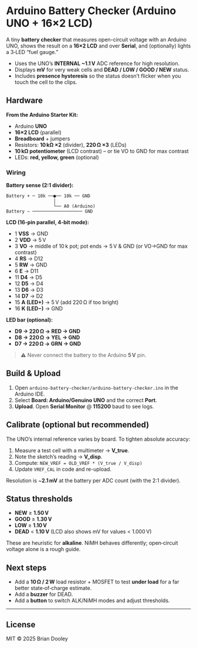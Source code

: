 # Arduino Battery Checker (Arduino UNO + 16×2 LCD)

A tiny **battery checker** that measures open-circuit voltage with an Arduino UNO, shows the result on a **16×2 LCD** and over **Serial**, and (optionally) lights a 3‑LED “fuel gauge.”

- Uses the UNO’s **INTERNAL ~1.1 V** ADC reference for high resolution.
- Displays **mV** for very weak cells and **DEAD / LOW / GOOD / NEW** status.
- Includes **presence hysteresis** so the status doesn’t flicker when you touch the cell to the clips.

## Hardware

**From the Arduino Starter Kit:**

- Arduino **UNO**
- **16×2 LCD** (parallel)
- **Breadboard** + jumpers
- Resistors: **10 kΩ ×2** (divider), **220 Ω ×3** (LEDs)
- **10 kΩ potentiometer** (LCD contrast) – or tie VO to GND for max contrast
- LEDs: **red, yellow, green** (optional)

### Wiring

**Battery sense (2:1 divider):**

```
Battery + ─ 10k ──●── 10k ── GND
                  │
                  └── A0 (Arduino)
Battery − ─────────────────── GND
```

**LCD (16‑pin parallel, 4‑bit mode):**

- 1 **VSS** → GND
- 2 **VDD** → 5 V
- 3 **VO**  → middle of 10 k pot; pot ends → 5 V & GND (or VO→GND for max contrast)
- 4 **RS** → D12
- 5 **RW** → GND
- 6 **E**  → D11
- 11 **D4** → D5
- 12 **D5** → D4
- 13 **D6** → D3
- 14 **D7** → D2
- 15 **A (LED+)** → 5 V (add 220 Ω if too bright)
- 16 **K (LED−)** → GND

**LED bar (optional):**

- **D9 → 220 Ω → RED → GND**
- **D8 → 220 Ω → YEL → GND**
- **D7 → 220 Ω → GRN → GND**

> ⚠️ Never connect the battery to the Arduino **5 V** pin.

## Build & Upload

1. Open `arduino-battery-checker/arduino-battery-checker.ino` in the Arduino IDE.
2. Select **Board: Arduino/Genuino UNO** and the correct **Port**.
3. **Upload**. Open **Serial Monitor** @ **115200** baud to see logs.

## Calibrate (optional but recommended)

The UNO’s internal reference varies by board. To tighten absolute accuracy:

1. Measure a test cell with a multimeter → **V_true**.
2. Note the sketch’s reading → **V_disp**.
3. Compute: `NEW_VREF = OLD_VREF * (V_true / V_disp)`
4. Update `VREF_CAL` in code and re-upload.

Resolution is ~**2.1 mV** at the battery per ADC count (with the 2:1 divider).

## Status thresholds

- **NEW**  ≥ **1.50 V**
- **GOOD** ≥ **1.30 V**
- **LOW**  ≥ **1.10 V**
- **DEAD** \< **1.10 V** (LCD also shows mV for values \< 1.000 V)

These are heuristic for **alkaline**. NiMH behaves differently; open‑circuit voltage alone is a rough guide.

## Next steps

- Add a **10 Ω / 2 W** load resistor + MOSFET to test **under load** for a far better state‑of‑charge estimate.
- Add a **buzzer** for DEAD.
- Add a **button** to switch ALK/NiMH modes and adjust thresholds.

---

## License

MIT © 2025 Brian Dooley
